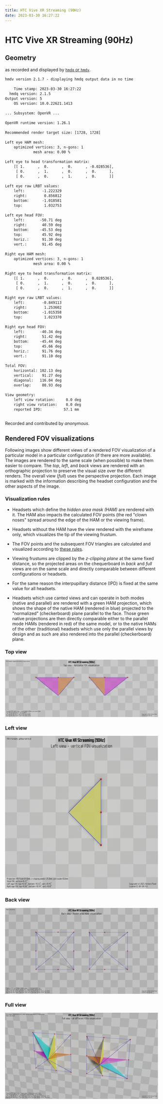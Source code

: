 ```yaml
---
title: HTC Vive XR Streaming (90Hz)
date: 2023-03-30 16:27:22
---
```

# HTC Vive XR Streaming (90Hz)

## Geometry

as recorded and displayed by [`hmdq` or `hmdv`](https://github.com/risa2000/hmdq).
```
hmdv version 2.1.7 - displaying hmdq output data in no time

    Time stamp: 2023-03-30 16:27:22
  hmdq version: 2.1.5
Output version: 5
    OS version: 10.0.22621.1413

... Subsystem: OpenVR ...

OpenVR runtime version: 1.26.1

Recommended render target size: [1728, 1728]

Left eye HAM mesh:
    optimized vertices: 3, n-gons: 1
             mesh area: 0.00 %

Left eye to head transformation matrix:
    [[ 1.      ,  0.      ,  0.      , -0.028536],
     [ 0.      ,  1.      ,  0.      ,  0.      ],
     [ 0.      ,  0.      ,  1.      ,  0.      ]]

Left eye raw LRBT values:
    left:        -1.222329
    right:        0.856812
    bottom:      -1.018581
    top:          1.032753

Left eye head FOV:
    left:       -50.71 deg
    right:       40.59 deg
    bottom:     -45.53 deg
    top:         45.92 deg
    horiz.:      91.30 deg
    vert.:       91.45 deg

Right eye HAM mesh:
    optimized vertices: 3, n-gons: 1
             mesh area: 0.00 %

Right eye to head transformation matrix:
    [[ 1.      ,  0.      ,  0.      ,  0.028536],
     [ 0.      ,  1.      ,  0.      ,  0.      ],
     [ 0.      ,  0.      ,  1.      ,  0.      ]]

Right eye raw LRBT values:
    left:        -0.849113
    right:        1.253602
    bottom:      -1.015358
    top:          1.023370

Right eye head FOV:
    left:       -40.34 deg
    right:       51.42 deg
    bottom:     -45.44 deg
    top:         45.66 deg
    horiz.:      91.76 deg
    vert.:       91.10 deg

Total FOV:
    horizontal: 102.13 deg
    vertical:    91.27 deg
    diagonal:   116.04 deg
    overlap:     80.93 deg

View geometry:
    left view rotation:     0.0 deg
    right view rotation:    0.0 deg
    reported IPD:          57.1 mm


```
Recorded and contributed by _anonymous_.

## Rendered FOV visualizations

Following images show different views of a rendered FOV visualization of a
particular model in a particular configuration (if there are more available).
The images are rendered to the same scale (when possible) to make them easier
to compare. The _top_, _left_, and _back_ views are rendered with an
orthographic projection to preserve the visual size over the different renders.
The overall view (_full_) uses the perspective projection. Each image is marked
with the information describing the headset configuration and the other aspects
of the image.

### Visualization rules

* Headsets which define the _hidden area mask (HAM)_ are rendered with it. The
  HAM also impacts the calculated FOV points (the red "clown noses" spread
  around the edge of the HAM or the viewing frame).

* Headsets without the HAM have the view rendered with the wireframe only, which
  visualizes the tip of the viewing frustum.

* The FOV points and the subsequent FOV triangles are calculated and visualized
  according to [these
  rules](https://risa2000.github.io/vrdocs/docs/hmd_fov_calculation).

* Viewing frustums are clipped by the _z-clipping plane_ at the same fixed
  distance, so the projected areas on the chequerboard in _back_ and _full_
  views are on the same scale and directly comparable between different
  configurations or headsets.

* For the same reason the interpupillary distance (IPD) is fixed at the same
  value for all headsets.

* Headsets which use canted views and can operate in both modes (native and
  parallel) are rendered with a green HAM projection, which shows the shape of
  the native HAM (rendered in blue) projected to the "normalized"
  (checkerboard) plane parallel to the face. Those green native projections are
  then directly comparable either to the parallel mode HAMs (rendered in red)
  of the same model, or to the native HAMs of the other (traditional) headsets
  which use only the parallel views by design and as such are also rendered
  into the parallel (checkerboard) plane.

### Top view
[![HTC Vive XR Streaming (90Hz) - top view](../images/ViveXRStreaming_Native_R90_top.dmx.png)](../images/ViveXRStreaming_Native_R90_top.dmx.png)

### Left view
[![HTC Vive XR Streaming (90Hz) - left view](../images/ViveXRStreaming_Native_R90_left.dmx.png)](../images/ViveXRStreaming_Native_R90_left.dmx.png)

### Back view
[![HTC Vive XR Streaming (90Hz) - back view](../images/ViveXRStreaming_Native_R90_back.dmx.png)](../images/ViveXRStreaming_Native_R90_back.dmx.png)

### Full view
[![HTC Vive XR Streaming (90Hz) - full view](../images/ViveXRStreaming_Native_R90_over.dmx.png)](../images/ViveXRStreaming_Native_R90_over.dmx.png)

